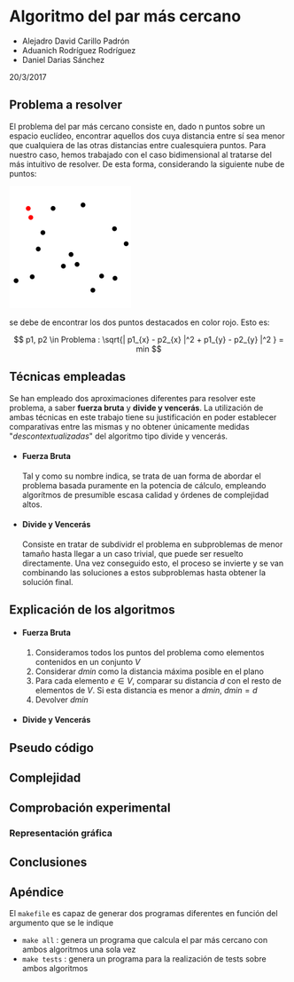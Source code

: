 # Algoritmo del par más cercano

- Alejadro David Carillo Padrón
- Aduanich Rodríguez Rodríguez
- Daniel Darias Sánchez  

20/3/2017  

## Problema a resolver
El problema del par más cercano consiste en, dado n puntos sobre un espacio euclídeo, encontrar aquellos dos cuya distancia entre sí sea menor que cualquiera de las otras distancias entre cualesquiera puntos. Para nuestro caso, hemos trabajado con el caso bidimensional al tratarse del más intuitivo de resolver. De esta forma, considerando la siguiente nube de puntos:

![](pics/ejemplo.png)

se debe de encontrar los dos puntos destacados en color rojo. Esto es:

$$ p1, p2 \in Problema : \sqrt{| p1_{x} - p2_{x} |^2 + p1_{y} - p2_{y} |^2 } = min $$

## Técnicas empleadas
Se han empleado dos aproximaciones diferentes para resolver este problema, a saber
**fuerza bruta** y **divide y vencerás**. La utilización de ambas técnicas en este trabajo tiene su justificación en poder establecer comparativas entre las mismas y no obtener únicamente medidas "_descontextualizadas_" del algoritmo tipo divide y vencerás.

- #### Fuerza Bruta
  Tal y como su nombre indica, se trata de uan forma de abordar el problema basada puramente en la potencia de cálculo, empleando algorítmos de presumible escasa calidad y órdenes de complejidad altos.

- #### Divide y Vencerás
  Consiste en tratar de subdividr el problema en subproblemas de menor tamaño hasta llegar a un caso trivial, que puede ser resuelto directamente. Una vez conseguido esto, el proceso se invierte y se van combinando las soluciones a estos subproblemas hasta obtener la solución final.

## Explicación de los algoritmos
- #### Fuerza Bruta
  1. Consideramos todos los puntos del problema como elementos contenidos en un conjunto $V$
  2. Considerar $dmin$ como la distancia máxima posible en el plano
  2. Para cada elemento $e \in V$, comparar su distancia $d$ con el resto de elementos de $V$. Si esta distancia es menor a $dmin$, $dmin = d$
  3. Devolver $dmin$

- #### Divide y Vencerás
## Pseudo código

## Complejidad

## Comprobación experimental

### Representación gráfica

## Conclusiones

## Apéndice
El `makefile` es capaz de generar dos programas diferentes en función del argumento que se le indique

- `make all` : genera un programa que calcula el par más cercano con ambos algoritmos una sola vez
- `make tests` : genera un programa para la realización de tests sobre ambos algoritmos
